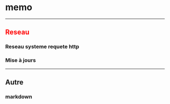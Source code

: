 # memo

***
<h2 style="color:red"> Reseau </h2>

### Reseau systeme requete http

### Mise à jours

***
## Autre

### markdown
